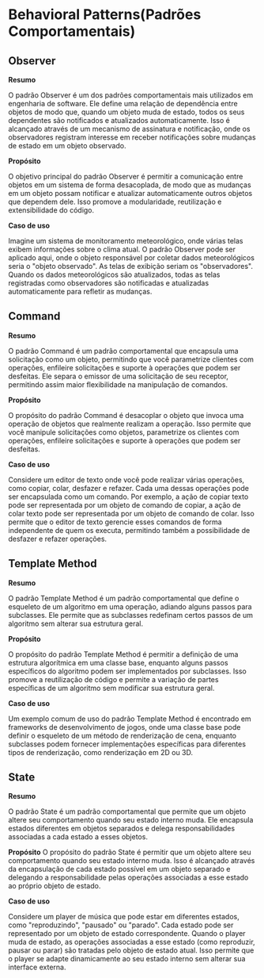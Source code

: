 # Behavioral Patterns(Padrões Comportamentais)

## Observer

**Resumo**

O padrão Observer é um dos padrões comportamentais mais utilizados em engenharia de software. Ele define uma relação de dependência entre objetos de modo que, quando um objeto muda de estado, todos os seus dependentes são notificados e atualizados automaticamente. Isso é alcançado através de um mecanismo de assinatura e notificação, onde os observadores registram interesse em receber notificações sobre mudanças de estado em um objeto observado.

**Propósito**

O objetivo principal do padrão Observer é permitir a comunicação entre objetos em um sistema de forma desacoplada, de modo que as mudanças em um objeto possam notificar e atualizar automaticamente outros objetos que dependem dele. Isso promove a modularidade, reutilização e extensibilidade do código.

**Caso de uso**

Imagine um sistema de monitoramento meteorológico, onde várias telas exibem informações sobre o clima atual. O padrão Observer pode ser aplicado aqui, onde o objeto responsável por coletar dados meteorológicos seria o "objeto observado". As telas de exibição seriam os "observadores". Quando os dados meteorológicos são atualizados, todas as telas registradas como observadores são notificadas e atualizadas automaticamente para refletir as mudanças.

## Command

**Resumo**

O padrão Command é um padrão comportamental que encapsula uma solicitação como um objeto, permitindo que você parametrize clientes com operações, enfileire solicitações e suporte à operações que podem ser desfeitas. Ele separa o emissor de uma solicitação de seu receptor, permitindo assim maior flexibilidade na manipulação de comandos.

**Propósito**

O propósito do padrão Command é desacoplar o objeto que invoca uma operação de objetos que realmente realizam a operação. Isso permite que você manipule solicitações como objetos, parametrize os clientes com operações, enfileire solicitações e suporte à operações que podem ser desfeitas.

**Caso de uso**

Considere um editor de texto onde você pode realizar várias operações, como copiar, colar, desfazer e refazer. Cada uma dessas operações pode ser encapsulada como um comando. Por exemplo, a ação de copiar texto pode ser representada por um objeto de comando de copiar, a ação de colar texto pode ser representada por um objeto de comando de colar. Isso permite que o editor de texto gerencie esses comandos de forma independente de quem os executa, permitindo também a possibilidade de desfazer e refazer operações.

## Template Method

**Resumo**

O padrão Template Method é um padrão comportamental que define o esqueleto de um algoritmo em uma operação, adiando alguns passos para subclasses. Ele permite que as subclasses redefinam certos passos de um algoritmo sem alterar sua estrutura geral.

**Propósito**

O propósito do padrão Template Method é permitir a definição de uma estrutura algorítmica em uma classe base, enquanto alguns passos específicos do algoritmo podem ser implementados por subclasses. Isso promove a reutilização de código e permite a variação de partes específicas de um algoritmo sem modificar sua estrutura geral.

**Caso de uso**

Um exemplo comum de uso do padrão Template Method é encontrado em frameworks de desenvolvimento de jogos, onde uma classe base pode definir o esqueleto de um método de renderização de cena, enquanto subclasses podem fornecer implementações específicas para diferentes tipos de renderização, como renderização em 2D ou 3D.

## State

**Resumo**

O padrão State é um padrão comportamental que permite que um objeto altere seu comportamento quando seu estado interno muda. Ele encapsula estados diferentes em objetos separados e delega responsabilidades associadas a cada estado a esses objetos.

**Propósito**
O propósito do padrão State é permitir que um objeto altere seu comportamento quando seu estado interno muda. Isso é alcançado através da encapsulação de cada estado possível em um objeto separado e delegando a responsabilidade pelas operações associadas a esse estado ao próprio objeto de estado.

**Caso de uso**

Considere um player de música que pode estar em diferentes estados, como "reproduzindo", "pausado" ou "parado". Cada estado pode ser representado por um objeto de estado correspondente. Quando o player muda de estado, as operações associadas a esse estado (como reproduzir, pausar ou parar) são tratadas pelo objeto de estado atual. Isso permite que o player se adapte dinamicamente ao seu estado interno sem alterar sua interface externa.